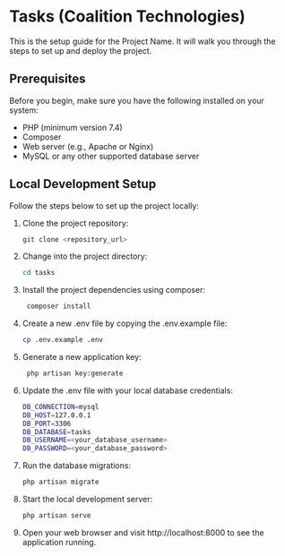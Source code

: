 # Tasks (Coalition Technologies)

This is the setup guide for the Project Name. It will walk you through the steps to set up and deploy the project.

## Prerequisites

Before you begin, make sure you have the following installed on your system:

-   PHP (minimum version 7.4)
-   Composer
-   Web server (e.g., Apache or Nginx)
-   MySQL or any other supported database server

## Local Development Setup

Follow the steps below to set up the project locally:

1.  Clone the project repository:

    ```bash
    git clone <repository_url>
    ```

2.  Change into the project directory:

    ```bash
    cd tasks
    ```

3.  Install the project dependencies using composer:

    ```bash
     composer install
    ```

4.  Create a new .env file by copying the .env.example file:

    ```bash
    cp .env.example .env
    ```

5.  Generate a new application key:

    ```bash
     php artisan key:generate
    ```

6.  Update the .env file with your local database credentials:

    ```bash
    DB_CONNECTION=mysql
    DB_HOST=127.0.0.1
    DB_PORT=3306
    DB_DATABASE=tasks
    DB_USERNAME=<your_database_username>
    DB_PASSWORD=<your_database_password>
    ```

7.  Run the database migrations:

    ```bash
    php artisan migrate
    ```

8.  Start the local development server:

    ```bash
    php artisan serve
    ```

9.  Open your web browser and visit http://localhost:8000 to see the application running.

